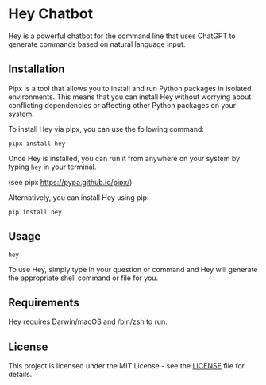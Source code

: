 # Hey Chatbot

Hey is a powerful chatbot for the command line that uses ChatGPT to generate commands based on natural language input.

## Installation
Pipx is a tool that allows you to install and run Python packages in isolated environments. This means that you can install Hey without worrying about conflicting dependencies or affecting other Python packages on your system.

To install Hey via pipx, you can use the following command:

```
pipx install hey
```
Once Hey is installed, you can run it from anywhere on your system by typing `hey` in your terminal.

(see pipx https://pypa.github.io/pipx/)

Alternatively, you can install Hey using pip:

```
pip install hey
```

## Usage

```
hey
```
To use Hey, simply type in your question or command and Hey will generate the appropriate shell command or file for you.

## Requirements

Hey requires Darwin/macOS and /bin/zsh to run.

## License

This project is licensed under the MIT License - see the [LICENSE](LICENSE) file for details.